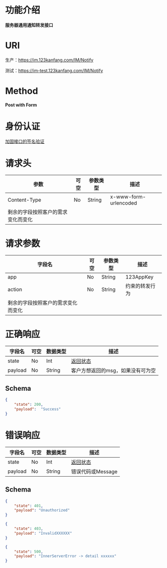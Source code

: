 # 功能介绍

**服务器通用通知转发接口**

# URI

生产：https://im.123kanfang.com/IM/Notify

测试：https://im-test.123kanfang.com/IM/Notify


# Method

**Post with Form**


# 身份认证

[加固接口的签名验证](../Agreement/StrongValidation.md)


# 请求头

| 参数                               | 可空 | 参数类型 | 描述                  |
| ---------------------------------- | ---- | -------- | --------------------- |
| Content-Type                       | No   | String   | x-www-form-urlencoded |
| 剩余的字段按照客户的需求变化而变化 |      |          |                       |


# 请求参数

| 字段名                             | 可空 | 参数类型 | 描述           |
| ---------------------------------- | ---- | -------- | -------------- |
| app                                | No   | String   | 123AppKey      |
| action                             | No   | String   | 约束的转发行为 |
| 剩余的字段按照客户的需求变化而变化 |      |          |                |


# 正确响应

| 字段名  | 可空 | 数据类型 | 描述                                         |
| ------- | ---- | -------- | -------------------------------------------- |
| state   | No   | Int      | [返回状态](../Agreement/APIResponseState.md) |
| payload | No   | String   | 客户方想返回的msg，如果没有可为空            |

## Schema

```json
{
    "state": 200,
    "payload":  "Success"
}
```

# 错误响应

| 字段名  | 可空 | 数据类型 | 描述                                         |
| ------- | ---- | -------- | -------------------------------------------- |
| state   | No   | Int      | [返回状态](../Agreement/APIResponseState.md) |
| payload | No   | String   | 错误代码或Message                            |

## Schema 

``` json
{
    "state": 401,
    "payload": "Unauthorized"
}
```

``` json
{
    "state": 403,
    "payload": "InvalidXXXXXX"
}
```

``` json
{
    "state": 500,
    "payload": "InnerServerError -> detail xxxxxx"
}
```
